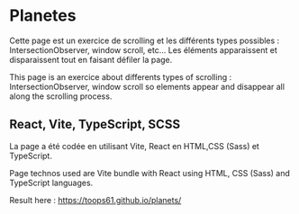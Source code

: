 # Planetes

Cette page est un exercice de scrolling et les différents types possibles : IntersectionObserver, window scroll, etc... Les éléments apparaissent et disparaissent tout en faisant défiler la page.

This page is an exercice about differents types of scrolling : IntersectionObserver, window scroll so elements appear and disappear all along the scrolling process.

## React, Vite, TypeScript, SCSS

La page a été codée en utilisant Vite, React en HTML,CSS (Sass) et TypeScript.

Page technos used are Vite bundle with React using HTML, CSS (Sass) and TypeScript languages.

Result here : https://toops61.github.io/planets/
